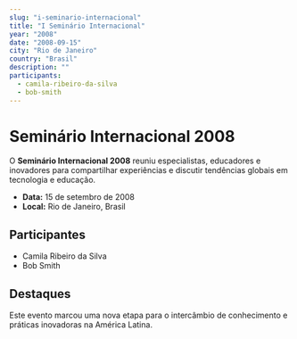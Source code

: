 ```yaml
---
slug: "i-seminario-internacional"
title: "I Seminário Internacional"
year: "2008"
date: "2008-09-15"
city: "Rio de Janeiro"
country: "Brasil"
description: ""
participants:
  - camila-ribeiro-da-silva
  - bob-smith
---
```


# Seminário Internacional 2008

O **Seminário Internacional 2008** reuniu especialistas, educadores e inovadores para compartilhar experiências e discutir tendências globais em tecnologia e educação.

- **Data:** 15 de setembro de 2008
- **Local:** Rio de Janeiro, Brasil

## Participantes

- Camila Ribeiro da Silva
- Bob Smith

## Destaques

Este evento marcou uma nova etapa para o intercâmbio de conhecimento e práticas inovadoras na América Latina.
